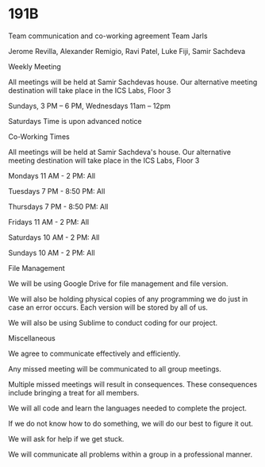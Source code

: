 191B
====
Team communication and co-working agreement
Team Jarls

Jerome Revilla, Alexander Remigio, Ravi Patel, Luke Fiji, Samir Sachdeva

Weekly Meeting

All meetings will be held at Samir Sachdevas house. Our alternative meeting destination will take place in the ICS Labs, Floor 3

Sundays, 3 PM – 6 PM, Wednesdays 11am – 12pm

Saturdays Time is upon advanced notice

Co-Working Times

All meetings will be held at Samir Sachdeva's house. Our alternative meeting destination will take place in the ICS Labs, Floor 3

Mondays 11 AM - 2 PM: All

Tuesdays 7 PM - 8:50 PM: All

Thursdays 7 PM - 8:50 PM: All

Fridays 11 AM - 2 PM: All

Saturdays 10 AM - 2 PM: All

Sundays 10 AM - 2 PM: All

File Management

We will be using Google Drive for file management and file version.

We will also be holding physical copies of any programming we do just in case an error occurs. Each version will be stored by all of us.

We will also be using Sublime to conduct coding for our project.

Miscellaneous

We agree to communicate effectively and efficiently.

Any missed meeting will be communicated to all group meetings.

Multiple missed meetings will result in consequences. These consequences include bringing a treat for all members.

We will all code and learn the languages needed to complete the project.

If we do not know how to do something, we will do our best to figure it out.

We will ask for help if we get stuck.

We will communicate all problems within a group in a professional manner.
